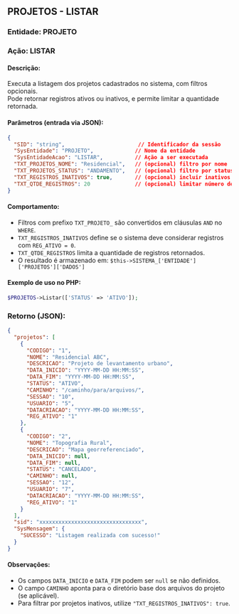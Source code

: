 ## PROJETOS - LISTAR

### Entidade: PROJETO
### Ação: LISTAR

#### Descrição:
Executa a listagem dos projetos cadastrados no sistema, com filtros opcionais.  
Pode retornar registros ativos ou inativos, e permite limitar a quantidade retornada.

#### Parâmetros (entrada via JSON):

```json
{
  "SID": "string",                       // Identificador da sessão
  "SysEntidade": "PROJETO",             // Nome da entidade
  "SysEntidadeAcao": "LISTAR",          // Ação a ser executada
  "TXT_PROJETOS_NOME": "Residencial",   // (opcional) filtro por nome
  "TXT_PROJETOS_STATUS": "ANDAMENTO",   // (opcional) filtro por status
  "TXT_REGISTROS_INATIVOS": true,       // (opcional) incluir inativos (REG_ATIVO = 0)
  "TXT_QTDE_REGISTROS": 20              // (opcional) limitar número de registros retornados
}
```

#### Comportamento:
- Filtros com prefixo `TXT_PROJETO_` são convertidos em cláusulas `AND` no `WHERE`.
- `TXT_REGISTROS_INATIVOS` define se o sistema deve considerar registros com `REG_ATIVO = 0`.
- `TXT_QTDE_REGISTROS` limita a quantidade de registros retornados.
- O resultado é armazenado em:
  `$this->SISTEMA_['ENTIDADE']['PROJETOS']['DADOS']`

#### Exemplo de uso no PHP:
```php
$PROJETOS->Listar(['STATUS' => 'ATIVO']);
```

### Retorno (JSON):

```json
{
  "projetos": [
    {
      "CODIGO": "1",
      "NOME": "Residencial ABC",
      "DESCRICAO": "Projeto de levantamento urbano",
      "DATA_INICIO": "YYYY-MM-DD HH:MM:SS",
      "DATA_FIM": "YYYY-MM-DD HH:MM:SS",
      "STATUS": "ATIVO",
      "CAMINHO": "/caminho/para/arquivos/",
      "SESSAO": "10",
      "USUARIO": "5",
      "DATACRIACAO": "YYYY-MM-DD HH:MM:SS",
      "REG_ATIVO": "1"
    },
    {
      "CODIGO": "2",
      "NOME": "Topografia Rural",
      "DESCRICAO": "Mapa georreferenciado",
      "DATA_INICIO": null,
      "DATA_FIM": null,
      "STATUS": "CANCELADO",
      "CAMINHO": null,
      "SESSAO": "12",
      "USUARIO": "7",
      "DATACRIACAO": "YYYY-MM-DD HH:MM:SS",
      "REG_ATIVO": "1"
    }
  ],
  "sid": "xxxxxxxxxxxxxxxxxxxxxxxxxxxxxxxx",
  "SysMensagem": {
    "SUCESSO": "Listagem realizada com sucesso!"
  }
}
```

#### Observações:
- Os campos `DATA_INICIO` e `DATA_FIM` podem ser `null` se não definidos.
- O campo `CAMINHO` aponta para o diretório base dos arquivos do projeto (se aplicável).
- Para filtrar por projetos inativos, utilize `"TXT_REGISTROS_INATIVOS": true`.